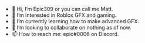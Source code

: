 - 👋 Hi, I’m Epic309 or you can call me Matt.
- 👀 I’m interested in Roblox GFX and gaming.
- 🌱 I’m currently learning how to make advanced GFX.
- 💞️ I’m looking to collaborate on nothing as of now.
- 📫 How to reach me: epic#0006 on Discord.

<!---
Epic309/Epic309 is a ✨ special ✨ repository because its `README.md` (this file) appears on your GitHub profile.
You can click the Preview link to take a look at your changes.
--->
